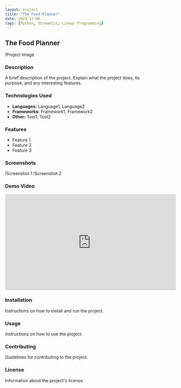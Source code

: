 ```yaml
---
layout: project
title: "The Food Planner"
date: 2023-12-06
tags: [Python, Streamlit, Linear Programming]
---
```


## The Food Planner 

!Project Image

### Description
A brief description of the project. Explain what the project does, its purpose, and any interesting features.

### Technologies Used
- **Languages:** Language1, Language2
- **Frameworks:** Framework1, Framework2
- **Other:** Tool1, Tool2

### Features
- Feature 1
- Feature 2
- Feature 3

### Screenshots
!Screenshot 1
!Screenshot 2

### Demo Video
<iframe width="560" height="315" src="https://www.youtube.com/embed/video_id" frameborder="0" allowfullscreen></iframe>

### Installation
Instructions on how to install and run the project.

### Usage
Instructions on how to use the project.

### Contributing
Guidelines for contributing to the project.

### License
Information about the project's license.

